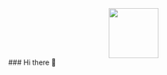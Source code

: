 <div id="header" align="center">
  <img src="https://media.giphy.com/media/zXmbOaTpbY6mA/giphy.gif" width="100vw"/>
</div>
### Hi there 👋

